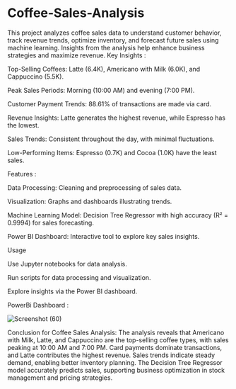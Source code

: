 # Coffee-Sales-Analysis
This project analyzes coffee sales data to understand customer behavior, track revenue trends, optimize inventory, and forecast future sales using machine learning. Insights from the analysis help enhance business strategies and maximize revenue.
Key Insights :

Top-Selling Coffees: Latte (6.4K), Americano with Milk (6.0K), and Cappuccino (5.5K).

Peak Sales Periods: Morning (10:00 AM) and evening (7:00 PM).

Customer Payment Trends: 88.61% of transactions are made via card.

Revenue Insights: Latte generates the highest revenue, while Espresso has the lowest.

Sales Trends: Consistent throughout the day, with minimal fluctuations.

Low-Performing Items: Espresso (0.7K) and Cocoa (1.0K) have the least sales.

Features :

Data Processing: Cleaning and preprocessing of sales data.

Visualization: Graphs and dashboards illustrating trends.

Machine Learning Model: Decision Tree Regressor with high accuracy (R² = 0.9994) for sales forecasting.

Power BI Dashboard: Interactive tool to explore key sales insights.

Usage

Use Jupyter notebooks for data analysis.

Run scripts for data processing and visualization.

Explore insights via the Power BI dashboard.


 PowerBi Dashboard :

 ![Screenshot (60)](https://github.com/user-attachments/assets/b8aca804-2c22-4909-ab33-6d72295e7180) 

Conclusion for Coffee Sales Analysis:
The analysis reveals that Americano with Milk, Latte, and Cappuccino are the top-selling coffee types, with sales peaking at 10:00 AM and 7:00 PM. Card payments dominate transactions, and Latte contributes the highest revenue. Sales trends indicate steady demand, enabling better inventory planning. The Decision Tree Regressor model accurately predicts sales, supporting business optimization in stock management and pricing strategies.










